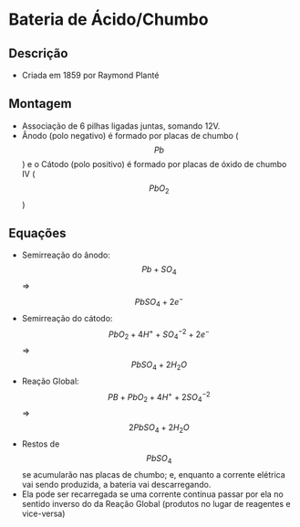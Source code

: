 # Bateria de Ácido/Chumbo

## Descrição

* Criada em 1859 por Raymond Planté

## Montagem

* Associação de 6 pilhas ligadas juntas, somando 12V.
* Ânodo (polo negativo) é formado por placas de chumbo ($$Pb$$) e o Cátodo (polo positivo) é formado por placas de óxido de chumbo IV ($$PbO_2$$)

## Equações

* Semirreação do ânodo: $$Pb + SO_4$$ => $$PbSO_4 + 2e^{-}$$&#x20;
* Semirreação do cátodo: $$PbO_2 + 4H^{+} + SO^{-2}_{4} + 2e^{-}$$ => $$PbSO_4 + 2 H_2O$$
* Reação Global: $$PB + PbO_2 + 4H^{+} + 2SO^{-2}_{4}$$ => $$2PbSO_4 + 2 H_2O$$
* Restos de  $$PbSO_4$$ se acumularão nas placas de chumbo; e, enquanto a corrente elétrica vai sendo produzida, a bateria vai descarregando.
* Ela pode ser recarregada se uma corrente contínua passar por ela no sentido inverso do da Reação Global (produtos no lugar de reagentes e vice-versa)

